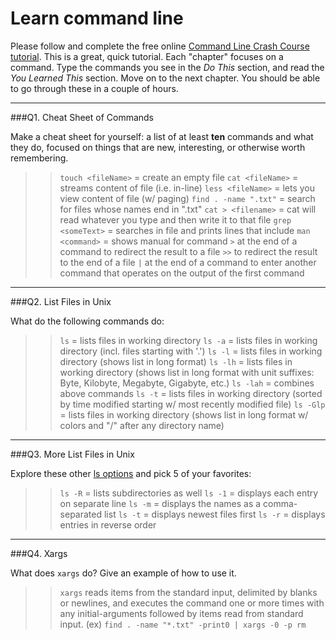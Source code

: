 # Learn command line

Please follow and complete the free online [Command Line Crash Course
tutorial](http://cli.learncodethehardway.org/book/). This is a great,
quick tutorial. Each "chapter" focuses on a command. Type the commands
you see in the _Do This_ section, and read the _You Learned This_
section. Move on to the next chapter. You should be able to go through
these in a couple of hours.

---

###Q1.  Cheat Sheet of Commands  

Make a cheat sheet for yourself: a list of at least **ten** commands and what they do, focused on things that are new, interesting, or otherwise worth remembering.

> > `touch <fileName>` = create an empty file
> > `cat <fileName>` = streams content of file (i.e. in-line)
> > `less <fileName>` = lets you view content of file (w/ paging)
> > `find . -name ".txt"` = search for files whose names end in ".txt"
> > `cat > <filename>` = cat will read whatever you type and then write it to that file
> > `grep <someText>` <fileName> = searches in file and prints lines that include <someText>
> > `man <command>` = shows manual for command
> > `>` at the end of a command to redirect the result to a file
> > `>>` to redirect the result to the end of a file
> > `|` at the end of a command to enter another command that operates on the output of the first command

---

###Q2.  List Files in Unix   

What do the following commands do:  

> > `ls`  = lists files in working directory
> > `ls -a`  = lists files in working directory (incl. files starting with '.')
> > `ls -l`  = lists files in working directory (shows list in long format)
> > `ls -lh`  = lists files in working directory (shows list in long format with unit suffixes: Byte, Kilobyte, Megabyte, Gigabyte, etc.)
> > `ls -lah`  = combines above commands
> > `ls -t`  = lists files in working directory (sorted by time modified starting w/ most recently modified file)
> > `ls -Glp`  = lists files in working directory (shows list in long format w/ colors and "/" after any directory name)

---

###Q3.  More List Files in Unix  

Explore these other [ls options](http://www.techonthenet.com/unix/basic/ls.php) and pick 5 of your favorites:

> > `ls -R` = lists subdirectories as well
> > `ls -1` = displays each entry on separate line
> > `ls -m` = displays the names as a comma-separated list
> > `ls -t` = displays newest files first
> > `ls -r` = displays entries in reverse order

---

###Q4.  Xargs   

What does `xargs` do? Give an example of how to use it.

> > `xargs` reads items from the standard input, delimited by blanks or newlines, and executes the command one or more times with any initial-arguments followed by items read from standard input.
> > (ex) `find . -name "*.txt" -print0 | xargs -0 -p rm`

 

